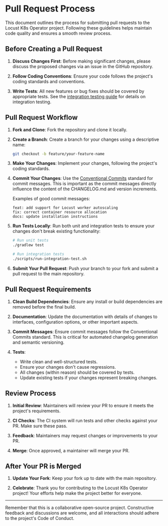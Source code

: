 # Pull Request Process

This document outlines the process for submitting pull requests to the Locust K8s Operator project. Following these guidelines helps maintain code quality and ensures a smooth review process.

## Before Creating a Pull Request

1. **Discuss Changes First**: Before making significant changes, please discuss the proposed changes via an issue in the GitHub repository.

2. **Follow Coding Conventions**: Ensure your code follows the project's coding standards and conventions.

3. **Write Tests**: All new features or bug fixes should be covered by appropriate tests. See the [integration testing guide](integration-testing.md) for details on integration testing.

## Pull Request Workflow

1. **Fork and Clone**: Fork the repository and clone it locally.

2. **Create a Branch**: Create a branch for your changes using a descriptive name:
   ```bash
   git checkout -b feature/your-feature-name
   ```

3. **Make Your Changes**: Implement your changes, following the project's coding standards.

4. **Commit Your Changes**: Use the [Conventional Commits](https://www.conventionalcommits.org/) standard for commit messages. This is important as the commit messages directly influence the content of the CHANGELOG.md and version increments.
   
   Examples of good commit messages:
   ```
   feat: add support for Locust worker autoscaling
   fix: correct container resource allocation
   docs: update installation instructions
   ```

5. **Run Tests Locally**: Run both unit and integration tests to ensure your changes don't break existing functionality:
   ```bash
   # Run unit tests
   ./gradlew test
   
   # Run integration tests
   ./scripts/run-integration-test.sh
   ```

6. **Submit Your Pull Request**: Push your branch to your fork and submit a pull request to the main repository.

## Pull Request Requirements

1. **Clean Build Dependencies**: Ensure any install or build dependencies are removed before the final build.

2. **Documentation**: Update the documentation with details of changes to interfaces, configuration options, or other important aspects.

3. **Commit Messages**: Ensure commit messages follow the Conventional Commits standard. This is critical for automated changelog generation and semantic versioning.

4. **Tests**:
   - Write clean and well-structured tests.
   - Ensure your changes don't cause regressions.
   - All changes (within reason) should be covered by tests.
   - Update existing tests if your changes represent breaking changes.

## Review Process

1. **Initial Review**: Maintainers will review your PR to ensure it meets the project's requirements.

2. **CI Checks**: The CI system will run tests and other checks against your PR. Make sure these pass.

3. **Feedback**: Maintainers may request changes or improvements to your PR.

4. **Merge**: Once approved, a maintainer will merge your PR.

## After Your PR is Merged

1. **Update Your Fork**: Keep your fork up to date with the main repository.

2. **Celebrate**: Thank you for contributing to the Locust K8s Operator project! Your efforts help make the project better for everyone.

---

Remember that this is a collaborative open-source project. Constructive feedback and discussions are welcome, and all interactions should adhere to the project's Code of Conduct.
